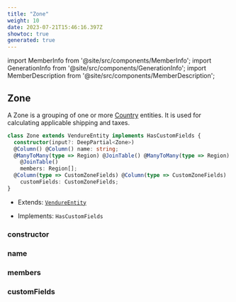 ```yaml
---
title: "Zone"
weight: 10
date: 2023-07-21T15:46:16.397Z
showtoc: true
generated: true
---
```

<!-- This file was generated from the Vendure source. Do not modify. Instead, re-run the "docs:build" script -->
import MemberInfo from '@site/src/components/MemberInfo';
import GenerationInfo from '@site/src/components/GenerationInfo';
import MemberDescription from '@site/src/components/MemberDescription';


## Zone

<GenerationInfo sourceFile="packages/core/src/entity/zone/zone.entity.ts" sourceLine="17" packageName="@vendure/core" />

A Zone is a grouping of one or more <a href='/reference/typescript-api/entities/country#country'>Country</a> entities. It is used for
calculating applicable shipping and taxes.

```ts title="Signature"
class Zone extends VendureEntity implements HasCustomFields {
  constructor(input?: DeepPartial<Zone>)
  @Column() @Column() name: string;
  @ManyToMany(type => Region) @JoinTable() @ManyToMany(type => Region)
    @JoinTable()
    members: Region[];
  @Column(type => CustomZoneFields) @Column(type => CustomZoneFields)
    customFields: CustomZoneFields;
}
```
* Extends: <code><a href='/reference/typescript-api/entities/vendure-entity#vendureentity'>VendureEntity</a></code>


* Implements: <code>HasCustomFields</code>



<div className="members-wrapper">

### constructor

<MemberInfo kind="method" type="(input?: DeepPartial&#60;<a href='/reference/typescript-api/entities/zone#zone'>Zone</a>&#62;) => Zone"   />


### name

<MemberInfo kind="property" type="string"   />


### members

<MemberInfo kind="property" type="<a href='/reference/typescript-api/entities/region#region'>Region</a>[]"   />


### customFields

<MemberInfo kind="property" type="CustomZoneFields"   />




</div>

